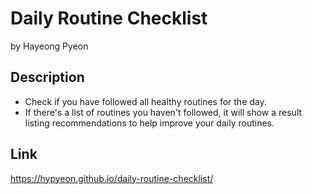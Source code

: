 # Daily Routine Checklist
by Hayeong Pyeon

## Description
- Check if you have followed all healthy routines for the day.
- If there's a list of routines you haven't followed, it will show a result listing recommendations to help improve your daily routines. 

## Link
https://hypyeon.github.io/daily-routine-checklist/
